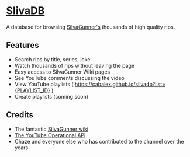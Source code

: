 # [SIivaDB](https://cabalex.github.io/siivadb)

A database for browsing [SiIvaGunner's](https://www.youtube.com/@SiIvaGunner) thousands of high quality rips.

## Features
- Search rips by title, series, joke
- Watch thousands of rips without leaving the page
- Easy access to SiIvaGunner Wiki pages
- See YouTube comments discussing the video
- View YouTube playlists ( https://cabalex.github.io/siivadb?list={PLAYLIST_ID} )
- Create playlists (coming soon)

## Credits
- The fantastic [SiIvaGunner wiki](https://siivagunner.fandom.com/)
- [The YouTube Operational API](https://yt.lemnoslife.com/)
- Chaze and everyone else who has contributed to the channel over the years